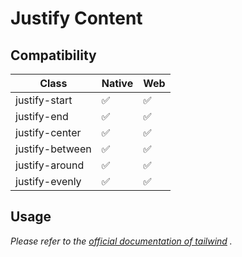 # Justify Content

## Compatibility

| Class           | Native | Web |
| --------------- | ------ | --- |
| justify-start   | ✅     | ✅  |
| justify-end     | ✅     | ✅  |
| justify-center  | ✅     | ✅  |
| justify-between | ✅     | ✅  |
| justify-around  | ✅     | ✅  |
| justify-evenly     | ✅     | ✅  |

## Usage

_Please refer to the [official documentation of tailwind](https://tailwindcss.com/docs/justify-content) ._
